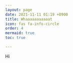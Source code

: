 ```yaml
---
layout: page
date: 2021-11-11 01:19 +0900
title: Whaaaaaaaaaaat
icon: fas fa-info-circle
order: 4
mermaid: true
toc: true

--- 
```


Hi